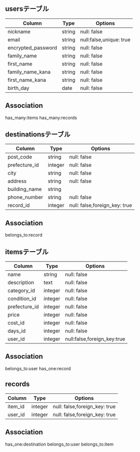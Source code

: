 ## usersテーブル

|Column            |Type   |Options                |
|------------------|-------|-----------------------|
|nickname          |string |null: false            |
|email             |string |null:false,unique: true|
|encrypted_password|string |null: false            |
|family_name       |string |null: false            |
|first_name        |string |null: false            |
|family_name_kana  |string |null: false            |
|first_name_kana   |string |null: false            |
|birth_day         |date   |null: false            |

## Association

has_many:items
has_many:records


## destinationsテーブル

|Column       |Type   |Options                      |
|-------------|-------|-----------------------------|
|post_code    |string |null: false                  |
|prefecture_id|integer|null: false                  |
|city         |string |null: false                  |
|address      |string |null: false                  |
|building_name|string |                             |
|phone_number |string |null: false                  |
|record_id    |integer|null: false,foreign_key: true|


## Association

belongs_to:record


## itemsテーブル

|Column       |Type      |Options                    |
|-------------|----------|---------------------------|
|name         |string    |null: false                |
|description  |text      |null: false                |
|category_id  |integer   |null: false                |
|condition_id |integer   |null: false                |
|prefecture_id|integer   |null: false                |
|price        |integer   |null: false                |
|cost_id      |integer   |null: false                |
|days_id      |integer   |null: false                |
|user_id      |integer   |null:false,foreign_key:true|

## Association

belongs_to:user
has_one:record

## records
|Column     |Type    |Options                      |
|-----------|--------|-----------------------------|
|item_id    |integer |null: false,foreign_key: true|
|user_id    |integer |null: false,foreign_key: true|

## Association

has_one:destination
belongs_to:user
belongs_to:item

